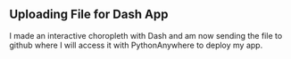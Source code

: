 ## Uploading File for Dash App

I made an interactive choropleth with Dash and am now sending the file to github where I will access it with PythonAnywhere to deploy my app. 